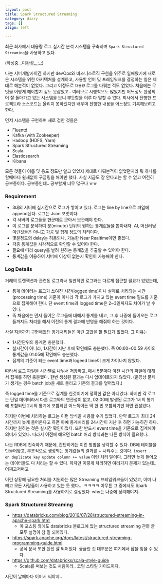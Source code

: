 ```yaml
---
layout: post
title: Spark Structured Streaming
category: diary
tags: []
align: left

---
```


최근 회사에서 대용량 로그 실시간 분석 시스템을 구축하며 `Spark Structured Streaming`을 사용하고 있다.

<!-- more -->

(작성중...미완성,,,;_;)

나는 서버개발자이긴 하지만 devOps와 비즈니스로직 구현을 위주로 일해왔기에 새로운 시스템을 위한 아키텍처를 설계하고, 사용할 언어 및 프레임워크를 결정하는 일은 제대로 해본적이 없었다. 그리고 이정도로 `대용량` 로그를 다뤄본 적도 없었다. 처음에는 무엇을 어떻게 해야할지 감도 못잡았고.. 여러모로 시행착오도 많았지만 어느정도 완성되어 잘 돌아가고 있는 시스템을 보니 뿌듯함을 이루 다 말할 수 없다. 회사에서 진행한 프로젝트라 소스코드는 올리지 못하겠지만 배우며 진행한 내용을 어느정도 기록해보려고 한다.

먼저 시스템을 구현하며 새로 접한 것들은

- Fluentd
- Kafka (with Zookeeper)
- Hadoop (HDFS, Yarn)
- Spark Structured Streaming
- Scala
- Elasticsearch
- Kibana

모든 것들이 이름 및 용도 정도만 알고 있었지 제대로 다뤄본적이 없었던지라 뭐 하나를 할때마다 쉴새없이 구글링을 해야만 했다. 사실 지금도 잘 안다고는 할 수 없고 여전히 공부중이다. 공부중인데.. 공부할게 너무 많구나 ㅠㅠ

### Requirement
- 3대의 서버에 실시간으로 로그가 쌓이고 있다. 로그는 line by line으로 파일에 append된다.  로그는 Json 포맷이다.
- 각 서버의 로그들을 한군데로 모아서 보관해야 한다.
- 이 로그를 분석하여 분(minute) 단위의 원하는 통계값들을 뽑아내자. AI, 머신러닝 이런것들은 아니고 가공 및 집계 정도의 처리이다.
- 몇분정도의 delay는 허용되나, 가능한 Near Realtime이면 좋겠다.
- 각종 통계값을 시각적으로 확인할 수 있어야 한다.
- 필요에 따라 query를 날려 원하는 통계값을 추출할 수 있어야 한다.
- 통계값을 이용하여 서버에 이상이 없는지 확인이 가능해야 한다.


### Log Details
거래의 트랜잭션과 관련된 로그라서 일반적인 로그와는 다르게 접근할 필요가 있었는데,

- 통계 데이터는 로그가 쓰여진 시간(logged time)이나 실제로 처리되는 시간(processing time) 기준이 아니라 각 로그가 가지고 있는 event time 필드를 기준으로 집계해야 한다. 단 event time과 logged time은 2~3일까지도 차이가 날 수 있다.
- 즉 처음에는 먼저 들어온 로그들에 대해서 통계를 내고, 그 후 나중에 들어오는 로그들까지도 처리를 해서 이전의 통계 결과에 반영을 해줘야 하는 것이다.

사실 지금까지 구현해왔던 통계처리들은 이런 고민을 할 필요가 없었다. 그 이유는

- 1시간단위의 통계면 충분했다.
- 실시간이 아니라, 1시간이 지난 후에 확인해도 충분했다. 즉 00:00~00:59 사이의 통계값을 01:05에 확인해도 충분했다.
- 집계의 기준이 되는 event time과 logeed time이 크게 차이나지 않았다.

따라서 로그 파일을 시간별로 나눠서 저장하고, 매시 5분마다 이전 시간의 파일에 대해서 집계를 하면 충분했다. 한번 생성된 결과는 다시 업데이트되지 않았다. (운영상 문제가 생기는 경우 batch job을 새로 돌리고 기존의 결과를 덮어썼다.)

즉 logged time를 기준으로 집계를 한것이기에 정확한 값은 아니었다. 하지만 각 로그는 단일 데이터라서 다른 로그와의 연관성이 없고, 02:00에 발생된 로그가 1시의 통계에 포함되던 2시의 통계에 포함되던 어느쪽이든 딱 한 번 포함되기만 하면 괜찮았다.

하지만 이번에 처리하는 로그는 이런 방식을 사용할 수가 없었다. 만약 로그가 최대 24시간까지 늦게 들어온다고 하면 아예 통계처리를 24시간이 지난 후 하면 가능하긴 하다. 하지만 원하는 것은 실시간 확인이었다. 또한 반드시 event time을 기준으로 집계해야 의미가 있었다. 따라서 이전에 해오던 batch 처리 방식과는 다른 방식이 필요했다. 

나는 RDB에 친숙하기 때문에, 간단하게는 이런 방법을 생각할 수 있다.
DB에 테이블을 만들어놓고, 부분적으로 생성되는 통계값들의 결과를 + 시켜주는 것이다. `insert ... on duplicate key update column += value` 이런 처리 말이다. 그러면 늦게 들어오는 데이터들도 다 처리는 할 수 있다. 하지만 이렇게 처리하면 여러가지 문제가 있는데.. 어쩌고저쩌고

이런 상황에 필요한 처리를 지원하는 많은 Streaming 프레임워크들이 있었고, 이미 나 빼고 모든 사람들이 사용하고 있는 듯 했다... ㅋㅋㅋㅋ 아무튼 그 중에서도 Spark Structured Streaming를 사용하기로 결정했다. why는 나중에 정리해야지..

### Spark Structured Streaming

* https://databricks.com/blog/2016/07/28/structured-streaming-in-apache-spark.html
  * 이 포스팅 외에도 databricks 블로그에 있는 structured streaming 관련 글 모두 설명이 참 잘 되어있다.
* https://spark.apache.org/docs/latest/structured-streaming-programming-guide.html
  * 공식 문서 또한 완전 잘 되어있다. 궁금한 것 대부분은 여기에서 답을 찾을 수 있다.
* https://github.com/databricks/scala-style-guide
  * Scala를 써보는 것도 처음이라.. 코딩 스타일 가이드이다.



시간이 날때마다 이어서 써야지..


